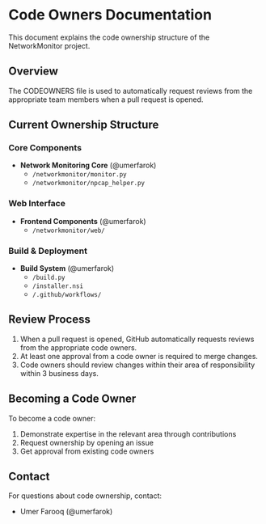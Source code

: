 # Code Owners Documentation

This document explains the code ownership structure of the NetworkMonitor project.

## Overview

The CODEOWNERS file is used to automatically request reviews from the appropriate team members when a pull request is opened.

## Current Ownership Structure

### Core Components
- **Network Monitoring Core** (@umerfarok)
  - `/networkmonitor/monitor.py`
  - `/networkmonitor/npcap_helper.py`

### Web Interface
- **Frontend Components** (@umerfarok)
  - `/networkmonitor/web/`

### Build & Deployment
- **Build System** (@umerfarok)
  - `/build.py`
  - `/installer.nsi`
  - `/.github/workflows/`

## Review Process

1. When a pull request is opened, GitHub automatically requests reviews from the appropriate code owners.
2. At least one approval from a code owner is required to merge changes.
3. Code owners should review changes within their area of responsibility within 3 business days.

## Becoming a Code Owner

To become a code owner:
1. Demonstrate expertise in the relevant area through contributions
2. Request ownership by opening an issue
3. Get approval from existing code owners

## Contact

For questions about code ownership, contact:
- Umer Farooq (@umerfarok)